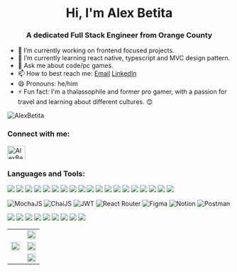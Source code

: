 


<h1 align="center">Hi, I'm Alex Betita </h1>
<h3 align="center">A dedicated Full Stack Engineer from Orange County</h3>

- 🔭 I’m currently working on frontend focused projects.
- 🌱 I’m currently learning react native, typescript and MVC design pattern.
- 💬 Ask me about code/pc games.
- 📫 How to best reach me: <a href="mailto:alexbheb25@gmail.com">Email</a> <a href="https://www.linkedin.com/in/alex-betita/">LinkedIn</a>
- 😄 Pronouns: he/him
- ⚡ Fun fact: I'm a thalassophile and former pro gamer, with a passion for travel and learning about different cultures. 😊

<p align="left"> <img src="https://komarev.com/ghpvc/?username=AlexBetita&label=Profile%20views&color=blue&style=plastic" alt="AlexBetita" /> </p>

<h3 align="left">Connect with me:</h3>
<p align="left">

<a href="https://www.linkedin.com/in/alex-betita/" target="blank"><img align="center" src="https://raw.githubusercontent.com/rahuldkjain/github-profile-readme-generator/master/src/images/icons/Social/linked-in-alt.svg" alt="AlexBetita" height="30" width="40" /></a>
</p>

<h3 align="left">Languages and Tools:</h3>

![](https://img.shields.io/badge/Code-React-informational?style=flat&logo=react&logoColor=white&color=61DAFB)
![](https://img.shields.io/badge/Code-Redux-informational?style=flat&logo=redux&logoColor=white&color=764ABC)
![](https://img.shields.io/badge/Code-Python-informational?style=flat&logo=python&logoColor=white&color=3776AB)
![](https://img.shields.io/badge/Code-Flask-informational?style=flat&logo=flask&logoColor=white&color=000000)
![](https://img.shields.io/badge/Code-JavaScript-informational?style=flat&logo=javascript&logoColor=white&color=F7DF1E)
![](https://img.shields.io/badge/Code-HTML5-informational?style=flat&logo=html5&logoColor=white&color=E34F26)
![](https://img.shields.io/badge/Code-CSS3-informational?style=flat&logo=css3&logoColor=white&color=1572B6)
![](https://img.shields.io/badge/Code-Node.js-informational?style=flat&logo=node.js&logoColor=white&color=339933)
![](https://img.shields.io/badge/Database-SQL-informational?style=flat&logo=postgresql&logoColor=white&color=336791)
![](https://img.shields.io/badge/Database-PostgreSQL-informational?style=flat&logo=postgresql&logoColor=white&color=336791)
![](https://img.shields.io/badge/ORM-Sequelize-informational?style=flat&logo=sequelize&logoColor=white&color=52B0E7)
![](https://img.shields.io/badge/Database-Sqlite3-informational?style=flat&logo=sqlite&logoColor=white&color=003B57)
![](https://img.shields.io/badge/Socket.io-Sockets-informational?style=flat&logo=socket.io&logoColor=white&color=010101)
![](https://img.shields.io/badge/ORM-Sqlalchemy-informational?style=flat&logo=sqlalchemy&logoColor=white&color=52B0E7)
![](https://img.shields.io/badge/Cloud-AWS-informational?style=flat&logo=amazon-aws&logoColor=white&color=232F3E)
![](https://img.shields.io/badge/Containerization-Docker-informational?style=flat&logo=docker&logoColor=white&color=2496ED)
![](https://img.shields.io/badge/VCS-Git-informational?style=flat&logo=git&logoColor=white&color=F05032)
![](https://img.shields.io/badge/Web%20Services-RESTful-informational?style=flat&logo=postman&logoColor=white&color=FF6C37)
![](https://img.shields.io/badge/Machine%20Learning-TensorFlow-informational?style=flat&logo=tensorflow&logoColor=white&color=FF6F00)

![MochaJS](https://img.shields.io/badge/-MochaJS-8D6748?style=flat-square&logo=mocha&logoColor=white)
![ChaiJS](https://img.shields.io/badge/-ChaiJS-A30701?style=flat-square&logo=chai&logoColor=white)
![JWT](https://img.shields.io/badge/-JWT-000000?style=flat-square&logo=json-web-tokens&logoColor=white)
![React Router](https://img.shields.io/badge/-React%20Router-CA4245?style=flat-square&logo=react-router&logoColor=white)
![Figma](https://img.shields.io/badge/-Figma-F24E1E?style=flat-square&logo=figma&logoColor=white)
![Notion](https://img.shields.io/badge/-Notion-000000?style=flat-square&logo=notion&logoColor=white)
![Postman](https://img.shields.io/badge/-Postman-FF6C37?style=flat-square&logo=postman&logoColor=white)

![](https://img.shields.io/badge/-PugJS-05122A?style=flat-square&logo=pug&logoColor=white)
![](https://img.shields.io/badge/-Tailwind_CSS-05122A?style=flat-square&logo=tailwind-css&logoColor=white)
![](https://img.shields.io/badge/-Jinja2-05122A?style=flat-square&logo=jinja&logoColor=white)
![](https://img.shields.io/badge/-Render-05122A?style=flat-square&logo=render&logoColor=white)
![](https://img.shields.io/badge/-Netlify-05122A?style=flat-square&logo=netlify&logoColor=white)
![](https://img.shields.io/badge/-Heroku-05122A?style=flat-square&logo=heroku&logoColor=white)
![](https://img.shields.io/badge/-Vercel-05122A?style=flat-square&logo=vercel&logoColor=white)
![](https://img.shields.io/badge/-Material_UI-05122A?style=flat-square&logo=material-ui&logoColor=white)
![](https://img.shields.io/badge/-MongoDB-05122A?style=flat-square&logo=mongodb&logoColor=white)
<!-- 
<table>
  <tr>
    <td rowspan="3"><img src="https://github-readme-stats.vercel.app/api/top-langs/?username=AlexBetita&show_icons=true&theme=tokyonight" style="height: 100%;"/></td>
    <td><img src="https://github-readme-stats.vercel.app/api?username=AlexBetita&show_icons=true&theme=tokyonight" width="100%"/></td>
  </tr>
  <tr>
    <td><img src="https://github-readme-streak-stats.herokuapp.com/?user=AlexBetita&theme=tokyonight" width="100%"/></td>
  </tr>
  <tr>
    <td><img src="https://github-profile-summary-cards.vercel.app/api/cards/profile-details?username=AlexBetita&theme=monokai" width="100%"/></td>
  </tr>
</table> -->



<table>
  <tr>
    <td rowspan="3"><img src="https://github-readme-stats.vercel.app/api/top-langs/?username=AlexBetita&show_icons=true&theme=tokyonight" style="height: 100%;"/></td>
    <td><img src="https://github-readme-stats.vercel.app/api?username=AlexBetita&show_icons=true&theme=tokyonight" width="100%"/></td>
  </tr>
  <tr>
    <td><img src="https://github-readme-streak-stats.herokuapp.com/?user=AlexBetita&theme=tokyonight" width="100%"/></td>
  </tr>
  <tr>
    <td><img src="https://github-profile-summary-cards.vercel.app/api/cards/profile-details?username=AlexBetita&theme=monokai" width="100%"/></td>
  </tr>
</table>









